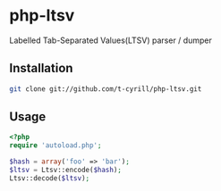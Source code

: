 # php-ltsv
Labelled Tab-Separated Values(LTSV) parser / dumper

## Installation
```bash
git clone git://github.com/t-cyrill/php-ltsv.git
```

## Usage
```php
<?php
require 'autoload.php';

$hash = array('foo' => 'bar');
$ltsv = Ltsv::encode($hash);
Ltsv::decode($ltsv);
```

